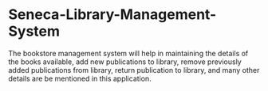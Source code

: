 # Seneca-Library-Management-System

The bookstore management system will help in maintaining the details of the books available,
add new publications to library, remove previously added publications from library, return publication to library, and many other details are be mentioned in this application.
